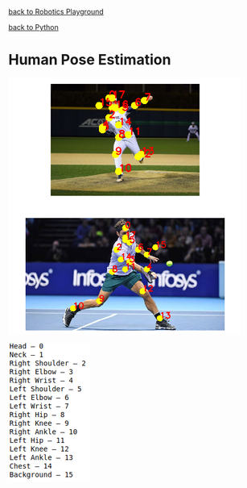 [back to Robotics Playground](https://github.com/sandeepgogadi/Robotics-Playground)

[back to Python](https://github.com/sandeepgogadi/Robotics-Playground/tree/master/Python)

# Human Pose Estimation

![alt text](https://github.com/sandeepgogadi/Pose-Estimation/blob/master/output.png "Predictions")

![alt text](https://github.com/sandeepgogadi/Pose-Estimation/blob/master/points.png "Labels")
